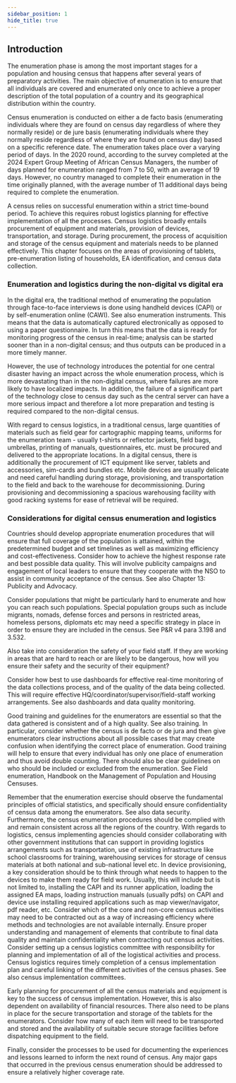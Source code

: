 ```yaml
---
sidebar_position: 1
hide_title: true 
---
```


## Introduction

The enumeration phase is among the most important stages for a population and housing census that happens after several years of preparatory activities. The main objective of enumeration is to ensure that all individuals are covered and enumerated only once to achieve a proper description of the total population of a country and its geographical distribution within the country. 

Census enumeration is conducted on either a de facto basis (enumerating individuals where they are found on census day regardless of where they normally reside) or de jure basis (enumerating individuals where they normally reside regardless of where they are found on census day) based on a specific reference date. The enumeration takes place over a varying period of days. In the 2020 round, according to the survey completed at the 2024 Expert Group Meeting of African Census Managers, the number of days planned for enumeration ranged from 7 to 50, with an average of 19 days. However, no country managed to complete their enumeration in the time originally planned, with the average number of 11 additional days being required to complete the enumeration. 

A census relies on successful enumeration within a strict time-bound period. To achieve this requires robust logistics planning for effective implementation of all the processes. Census logistics broadly entails procurement of equipment and materials, provision of devices, transportation, and storage. During procurement, the process of acquisition and storage of the census equipment and materials needs to be planned effectively. 
This chapter focuses on the areas of provisioning of tablets, pre-enumeration listing of households, EA identification, and census data collection.


### Enumeration and logistics during the non-digital vs digital era

In the digital era, the traditional method of enumerating the population through face-to-face interviews is done using handheld devices (CAPI) or by self-enumeration online (CAWI). See also enumeration instruments. This means that the data is automatically captured electronically as opposed to using a paper questionnaire. In turn this means that the data is ready for monitoring progress of the census in real-time; analysis can be started sooner than in a non-digital census; and thus outputs can be produced in a more timely manner.

However, the use of technology introduces the potential for one central disaster having an impact across the whole enumeration process, which is more devastating than in the non-digital census, where failures are more likely to have localized impacts. In addition, the failure of a significant part of the technology close to census day such as the central server can have a more serious impact and therefore a lot more preparation and testing is required compared to the non-digital census. 

With regard to census logistics, in a traditional census, large quantities of materials such as field gear for cartographic mapping teams, uniforms for the enumeration team - usually t-shirts or reflector jackets, field bags, umbrellas, printing of manuals, questionnaires, etc. must be procured and delivered to the appropriate locations. In a digital census, there is additionally the procurement of ICT equipment like server, tablets and accessories, sim-cards and bundles etc. Mobile devices are usually delicate and need careful handling during storage, provisioning, and transportation to the field and back to the warehouse for decommissioning. During provisioning and decommissioning a spacious warehousing facility with good racking systems for ease of retrieval will be required.  


### Considerations for digital census enumeration and logistics

Countries should develop appropriate enumeration procedures that will ensure that full coverage of the population is attained, within the predetermined budget and set timelines as well as maximizing efficiency and cost-effectiveness. Consider how to achieve the highest response rate and best possible data quality. This will involve publicity campaigns and engagement of local leaders to ensure that they cooperate with the NSO to assist in community acceptance of the census. See also Chapter 13: Publicity and Advocacy.

Consider populations that might be particularly hard to enumerate and how you can reach such populations. Special population groups such as include migrants, nomads, defense forces and persons in restricted areas, homeless persons, diplomats etc may need a specific strategy in place in order to ensure they are included in the census. See P&R  v4 para 3.198 and 3.532.

Also take into consideration the safety of your field staff. If they are working in areas that are hard to reach or are likely to be dangerous, how will you ensure their safety and the security of their equipment?

Consider how best to use dashboards for effective real-time monitoring of the data collections process, and of the quality of the data being collected. This will require effective HQ/coordinator/supervisor/field-staff working arrangements. See also dashboards and data quality monitoring. 

Good training and guidelines for the enumerators are essential so that the data gathered is consistent and of a high quality. See also training. In particular, consider whether the census is de facto or de jura and then give enumerators clear instructions about all possible cases that may create confusion when identifying the correct place of enumeration.  Good training will help to ensure that every individual has only one place of enumeration and thus avoid double counting. There should also be clear guidelines on who should be included or excluded from the enumeration. See Field enumeration, Handbook on the Management of Population and Housing Censuses.

Remember that the enumeration exercise should observe the fundamental principles of official statistics, and specifically should ensure confidentiality of census data among the enumerators. See also data security. Furthermore, the census enumeration procedures should be complied with and remain consistent across all the regions of the country.
With regards to logistics, census implementing agencies should consider collaborating with other government institutions that can support in providing logistics arrangements such as transportation, use of existing infrastructure like school classrooms for training, warehousing services for storage of census materials at both national and sub-national level etc. 
In device provisioning, a key consideration should be to think through what needs to happen to the devices to make them ready for field work. Usually, this will include but is not limited to, installing the CAPI and its runner application, loading the assigned EA maps, loading instruction manuals (usually pdfs) on CAPI and device use installing required applications such as map viewer/navigator, pdf reader, etc. 
Consider which of the core and non-core census activities may need to be contracted out as a way of increasing efficiency where methods and technologies are not available internally. Ensure proper understanding and management of elements that contribute to final data quality and maintain confidentiality when contracting out census activities.
Consider setting up a census logistics committee with responsibility for planning and implementation of all of the logistical activities and process. Census logistics requires timely completion of a census implementation plan and careful linking of the different activities of the census phases. See also census implementation committees.

Early planning for procurement of all the census materials and equipment is key to the success of census implementation.  However, this is also dependent on availability of financial resources. There also need to be plans in place for the secure transportation and storage of the tablets for the enumerators. Consider how many of each item will need to be transported and stored and the availability of suitable secure storage facilities before dispatching equipment to the field.

Finally, consider the processes to be used for documenting the experiences and lessons learned to inform the next round of census. Any major gaps that occurred in the previous census enumeration should be addressed to ensure a relatively higher coverage rate.
